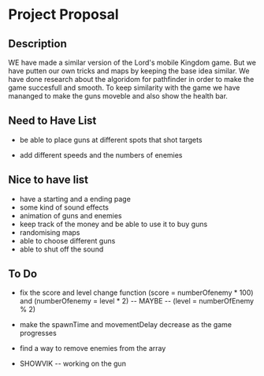 # Project Proposal

## Description

WE have made a similar version of the Lord's mobile Kingdom game. But we have putten our own tricks and maps by keeping the base idea similar. We have done research about the algoridom for pathfinder in order to make the game succesfull and smooth. To keep similarity with the game we have mananged to make the guns moveble and also show the health bar.

## Need to Have List

<!-- - have a pathfinder for the enemies -->
<!-- - be able make multipal targets -->
<!-- - show a health bar for the enemies -->
- be able to place guns at different spots that shot targets
<!-- - keep track of the score -->
- add different speeds and the numbers of enemies
<!-- - give the enemies to ablity to move by themself -->

## Nice to have list
- have a starting and a ending page
- some kind of sound effects
- animation of guns and enemies
- keep track of the money and be able to use it to buy guns
- randomising maps
- able to choose different guns
- able to shut off the sound





## To Do
<!-- make a better health bar -->
<!-- make the enemies an array, so we can make multipul enemies, and display -->
<!-- make a timer for the enemies movement -->
<!-- - enemies.isEnemyAlive isn't working -->
- fix the score and level change function (score = numberOfenemy * 100) and (numberOfenemy = level * 2)
-- MAYBE -- (level = numberOfEnemy % 2)
- make the spawnTime and movementDelay decrease as the game progresses
- find a way to remove enemies from the array

- SHOWVIK -- working on the gun